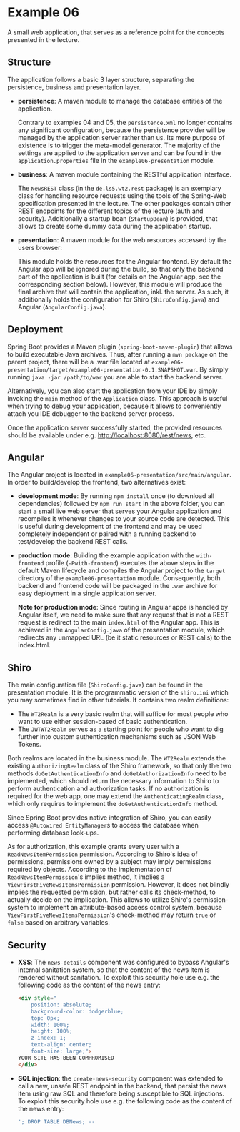 # Example 06

A small web application, that serves as a reference point for the concepts presented in the lecture.


## Structure

The application follows a basic 3 layer structure, separating the persistence, business and presentation layer.

* **persistence**: A maven module to manage the database entities of the application.

  Contrary to examples 04 and 05, the `persistence.xml` no longer contains any significant configuration, because the persistence provider will be managed by the application server rather than us.
  Its mere purpose of existence is to trigger the meta-model generator.
  The majority of the settings are applied to the application server and can be found in the `application.properties` file in the `example06-presentation` module.


* **business**: A maven module containing the RESTful application interface.

  The `NewsREST` class (in the `de.ls5.wt2.rest` package) is an exemplary class for handling resource requests using the tools of the Spring-Web specification presented in the lecture.
  The other packages contain other REST endpoints for the different topics of the lecture (auth and security).
  Additionally a startup bean (`StartupBean`) is provided, that allows to create some dummy data during the application startup.


* **presentation**: A maven module for the web resources accessed by the users browser:

  This module holds the resources for the Angular frontend.
  By default the Angular app will be ignored during the build, so that only the backend part of the application is built (for details on the Angular app, see the corresponding section below).
  However, this module will produce the final archive that will contain the application, inkl. the server.
  As such, it additionally holds the configuration for Shiro (`ShiroConfig.java`) and Angular (`AngularConfig.java`).


## Deployment


Spring Boot provides a Maven plugin (`spring-boot-maven-plugin`) that allows to build executable Java archives.
Thus, after running a `mvn package` on the parent project, there will be a .war file located at `example06-presentation/target/example06-presentation-0.1.SNAPSHOT.war`.
By simply running `java -jar /path/to/war` you are able to start the backend server.

Alternatively, you can also start the application from your IDE by simply invoking the `main` method of the `Application` class. This approach is useful when trying to debug your application, because it allows to conveniently attach you IDE debugger to the backend server process.


Once the application server successfully started, the provided resources should be available under e.g. [http://localhost:8080/rest/news](http://localhost:8080/rest/news), etc.


## Angular


The Angular project is located in `example06-presentation/src/main/angular`.
In order to build/develop the frontend, two alternatives exist:

* **development mode**:
  By running `npm install` once (to download all dependencies) followed by `npm run start` in the above folder, you can start a small live web server that serves your Angular application and recompiles it whenever changes to your source code are detected.
  This is useful during development of the frontend and may be used completely independent or paired with a running backend to test/develop the backend REST calls.

* **production mode**:
  Building the example application with the `with-frontend` profile (`-Pwith-frontend`) executes the above steps in the default Maven lifecycle and compiles the Angular project to the `target` directory of the `example06-presentation` module.
  Consequently, both backend and frontend code will be packaged in the `.war` archive for easy deployment in a single application server.

  **Note for production mode**: Since routing in Angular apps is handled by Angular itself, we need to make sure that any request that is not a REST request is redirect to the main `index.html` of the Angular app.
  This is achieved in the `AngularConfig.java` of the presentation module, which redirects any unmapped URL (be it static resources or REST calls) to the index.html.


## Shiro


The main configuration file (`ShiroConfig.java`) can be found in the presentation module. It is the programmatic version of the `shiro.ini` which you may sometimes find in other tutorials.
It contains two realm definitions:

* The `WT2Realm` is a very basic realm that will suffice for most people who want to use either session-based of basic authentication.
* The `JWTWT2Realm` serves as a starting point for people who want to dig further into custom authentication mechanisms such as JSON Web Tokens.

Both realms are located in the business module.
The `WT2Realm` extends the existing `AuthorizingRealm` class of the Shiro framework, so that only the two methods `doGetAuthenticationInfo` and `doGetAuthorizationInfo` need to be implemented, which should return the necessary information to Shiro to perform authentication and authorization tasks.
If no authorization is required for the web app, one may extend the `AuthenticatingRealm` class, which only requires to implement the `doGetAuthenticationInfo` method.

Since Spring Boot provides native integration of Shiro, you can easily access `@Autowired EntityManager`s to access the database when performing database look-ups.

As for authorization, this example grants every user with a `ReadNewsItemPermission` permission.
According to Shiro's idea of permissions, permissions owned by a subject may imply permissions required by objects.
According to the implementation of `ReadNewsItemPermission`'s implies method, it implies a `ViewFirstFiveNewsItemsPermission` permission.
However, it does not blindly implies the requested permission, but rather calls its check-method, to actually decide on the implication.
This allows to utilize Shiro's permission-system to implement an attribute-based access control system, because `ViewFirstFiveNewsItemsPermission`'s check-method may return `true` or `false` based on arbitrary variables.


## Security

* **XSS**: The `news-details` component was configured to bypass Angular's internal sanitation system, so that the content of the news item is rendered without sanitation.
  To exploit this security hole use e.g. the following code as the content of the news entry:
  ```html
  <div style="
      position: absolute;
      background-color: dodgerblue;
      top: 0px;
      width: 100%;
      height: 100%;
      z-index: 1;
      text-align: center;
      font-size: large;">
  YOUR SITE HAS BEEN COMPROMISED
  </div>
  ```

* **SQL injection**: the `create-news-security` component was extended to call a new, unsafe REST endpoint in the backend, that persist the news item using raw SQL and therefore being susceptible to SQL injections.
  To exploit this security hole use e.g. the following code as the content of the news entry:
  ```sql
  '; DROP TABLE DBNews; --
  ```
